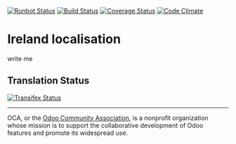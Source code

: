 [![Runbot Status](https://runbot.odoo-community.org/runbot/badge/flat/201/9.0.svg)](https://runbot.odoo-community.org/runbot/repo/github-com-oca-l10n-ireland-201)
[![Build Status](https://travis-ci.org/OCA/l10n-ireland.svg?branch=9.0)](https://travis-ci.org/OCA/l10n-ireland)
[![Coverage Status](https://coveralls.io/repos/OCA/l10n-ireland/badge.svg?branch=9.0&service=github)](https://coveralls.io/github/OCA/l10n-ireland?branch=9.0)
[![Code Climate](https://codeclimate.com/github/OCA/l10n-ireland/badges/gpa.svg)](https://codeclimate.com/github/OCA/l10n-ireland)

# Ireland localisation

write me

[//]: # (addons)
[//]: # (end addons)

Translation Status
------------------
[![Transifex Status](https://www.transifex.com/projects/p/OCA-l10n-ireland-9-0/chart/image_png)](https://www.transifex.com/projects/p/OCA-l10n-ireland-9-0)

----

OCA, or the [Odoo Community Association](http://odoo-community.org/), is a nonprofit organization whose
mission is to support the collaborative development of Odoo features and
promote its widespread use.
